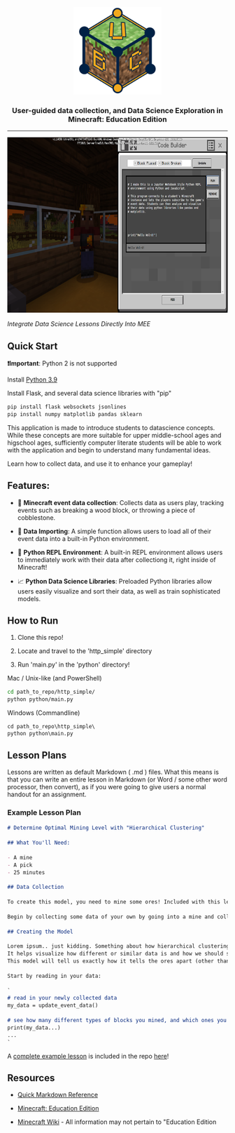 <p align="center">
  <a href="https://github.com/ctakasakaubc/Minecraft_A-Minecraft_AI_Capstone">
    <img alt="UBC Data Science Addon for Minecraft: Education Edition" src="./Reference_Images/UBC_DS_Minecraft.png" height="200" />
  </a>
  <h3 align="center">User-guided data collection, and Data Science Exploration in Minecraft: Education Edition</h3>
</p>

---

<img alt="Image Showcasing the in-game Minecraft: Education Edition CodeBuilder with our REPL Environment app running inside" src="./Reference_Images/Minecraft_REPL.png" height="400"/>

_Integrate Data Science Lessons Directly Into MEE_

## Quick Start

**❗️Important**: Python 2 is not supported

Install [Python 3.9](https://www.python.org/downloads/)

Install Flask, and several data science libraries with "pip"

```bash
pip install flask websockets jsonlines 
pip install numpy matplotlib pandas sklearn
```

This application is made to introduce students to datascience concepts. While these concepts are more suitable for upper middle-school ages and higschool ages, sufficiently computer literate students will be able to work with the application and begin to understand many fundamental ideas. 

Learn how to collect data, and use it to enhance your gameplay!

## Features:

- 📁 __Minecraft event data collection__: Collects data as users play, tracking events such as breaking a wood block, or throwing a piece of cobblestone.
  
- 📑 __Data Importing__: A simple function allows users to load all of their event data into a built-in Python environment.
  
- 🐍 __Python REPL Environment__: A built-in REPL environment allows users to immediately work with their data after collectiong it, right inside of Minecraft!
  
- 📈 __Python Data Science Libraries__: Preloaded Python libraries allow users easily visualize and sort their data, as well as train sophisticated models.

## How to Run

1. Clone this repo!

2. Locate and travel to the 'http_simple' directory 

3. Run 'main.py' in the 'python' directory!

Mac / Unix-like (and PowerShell)
``` bash
cd path_to_repo/http_simple/
python python/main.py
```

Windows (Commandline)
```
cd path_to_repo\http_simple\
python python\main.py
```

## Lesson Plans

Lessons are written as default Markdown ( .md ) files. What this means is that you can write an entire lesson in Markdown (or Word / some other word processor, then convert), as if you were going to give users a normal handout for an assignment.

### Example Lesson Plan

```markdown
# Determine Optimal Mining Level with "Hierarchical Clustering"

## What You'll Need:

- A mine
- A pick
- 25 minutes

## Data Collection

To create this model, you need to mine some ores! Included with this lesson is some mining data collected by fellow Steves from around the world!

Begin by collecting some data of your own by going into a mine and collecting some coal, iron, gold, and redstone! If you can, mine yourself some diamonds too!

## Creating the Model

Lorem ipsum.. just kidding. Something about how hierarchical clustering is like a tree. 
It helps visualize how different or similar data is and how we should separate it into groups. 
This model will tell us exactly how it tells the ores apart (other than by name) so we can then use that logic in-game!

Start by reading in your data:

`
# read in your newly collected data
my_data = update_event_data()

# see how many different types of blocks you mined, and which ones you want to keep
print(my_data...)
...
`
```

A [complete example lesson](lessons/example_lesson/example_lesson.md) is included in the repo [here](lessons/example_lesson/example_lesson.md)!

## Resources

- [Quick Markdown Reference](https://www.markdownguide.org/cheat-sheet/)

- [Minecraft: Education Edition](https://education.minecraft.net/)

- [Minecraft Wiki](https://minecraft.fandom.com/wiki/Minecraft_Wiki) - All information may not pertain to "Education Edition

